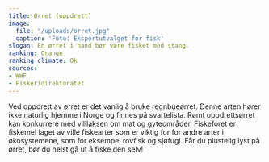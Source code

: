 ```yaml
---
title: Ørret (oppdrett)
image:
  file: "/uploads/orret.jpg"
  caption: 'Foto: Eksportutvalget for fisk'
slogan: En ørret i hand bør være fisket med stang.
ranking: Orange
ranking_climate: Ok
sources:
- WWF
- Fiskeridirektoratet
---
```


Ved oppdrett av ørret er det vanlig å bruke regnbueørret. Denne arten hører ikke naturlig hjemme i Norge og finnes på svartelista. Rømt oppdrettsørret kan konkurrere med villlaksen om mat og gyteområder. Fiskeforet er fiskemel laget av ville fiskearter som er viktig for for andre arter i økosystemene, som for eksempel rovfisk og sjøfugl. Får du plustelig lyst på ørret, bør du helst gå ut å fiske den selv!
